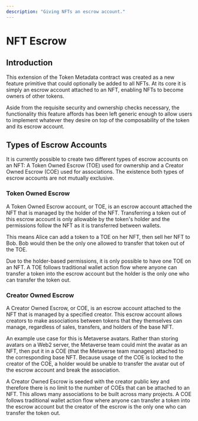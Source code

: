 ```yaml
---
description: "Giving NFTs an escrow account."
---
```


# NFT Escrow

## Introduction
This extension of the Token Metadata contract was created as a new feature primitive that could optionally be added to all NFTs. At its core it is simply an escrow account attached to an NFT, enabling NFTs to become owners of other tokens.

Aside from the requisite security and ownership checks necessary, the functionality this feature affords has been left generic enough to allow users to implement whatever they desire on top of the composability of the token and its escrow account.

## Types of Escrow Accounts
It is currently possible to create two different types of escrow accounts on an NFT: A Token Owned Escrow (TOE) used for ownership and a Creator Owned Escrow (COE) used for associations. The existence both types of escrow accounts are not mutually exclusive.

### Token Owned Escrow
A Token Owned Escrow account, or TOE, is an escrow account attached the NFT that is managed by the holder of the NFT. Transferring a token out of this escrow account is only allowable by the token's holder and the permissions follow the NFT as it is transferred between wallets.

This means Alice can add a token to a TOE on her NFT, then sell her NFT to Bob. Bob would then be the only one allowed to transfer that token out of the TOE.

Due to the holder-based permissions, it is only possible to have one TOE on an NFT. A TOE follows traditional wallet action flow where anyone can transfer a token into the escrow account but the holder is the only one who can transfer the token out.

### Creator Owned Escrow
A Creator Owned Escrow, or COE, is an escrow account attached to the NFT that is managed by a specified creator. This escrow account allows creators to make associations between tokens that they themselves can manage, regardless of sales, transfers, and holders of the base NFT.

An example use case for this is Metaverse avatars. Rather than storing avatars on a Web2 server, the Metaverse team could mint the avatar as an NFT, then put it in a COE (that the Metaverse team manages) attached to the corresponding base NFT. Because usage of the COE is locked to the creator of the COE, a holder would be unable to transfer the avatar out of the escrow account and break the association.

A Creator Owned Escrow is seeded with the creator public key and therefore there is no limit to the number of COEs that can be attached to an NFT. This allows many associations to be built across many projects. A COE follows traditional wallet action flow where anyone can transfer a token into the escrow account but the creator of the escrow is the only one who can transfer the token out.